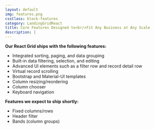 ```yaml
---
layout: default
img: features.png
cssClass: block-features
category: LandingGridReact
title: Core Features Designed to<br/>Fit Any Business at Any Scale
description: |
---
```


**Our React Grid ships with the following features:**

* Integrated sorting, paging, and data grouping
* Built-in data filtering, selection, and editing
* Advanced UI elements such as a filter row and record detail row
* Virtual record scrolling
* Bootstrap and Material-UI templates
* Column resizing/reordering
* Column chooser
* Keyboard navigation

**Features we expect to ship shortly:**

* Fixed columns/rows
* Header filter
* Bands (column groups)
